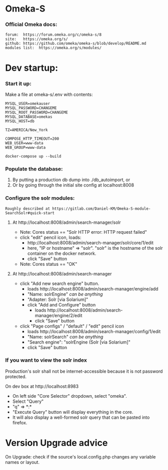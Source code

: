 # Omeka-S


### Official Omeka docs:

	forum:  https://forum.omeka.org/c/omeka-s/8
	site:   https://omeka.org/s/
	github: https://github.com/omeka/omeka-s/blob/develop/README.md
	modules list:  https://omeka.org/s/modules/

# Dev startup:

### Start it up:

Make a file at omeka-s/.env with contents:

	MYSQL_USER=omekauser
	MYSQL_PASSWORD=CHANGEME
	MYSQL_ROOT_PASSWORD=CHANGEME
	MYSQL_DATABASE=omekas
	MYSQL_HOST=db

	TZ=AMERICA/New_York

	COMPOSE_HTTP_TIMEOUT=200
	WEB_USER=www-data
	WEB_GROUP=www-data


`docker-compose up --build`

### Populate the database:

1)	By putting a production db dump into ./db_autoimport, or
1) 	Or by going through the initial site config at localhost:8008

### Configure the solr modules:

	Roughly described at https://gitlab.com/Daniel-KM/Omeka-S-module-SearchSolr#quick-start

1) At http://localhost:8008/admin/search-manager/solr
	-  Note: Cores status == "Solr HTTP error: HTTP request failed"
	-  click "edit" pencil icon, loads:
		-  http://localhost:8008/admin/search-manager/solr/core/1/edit
    	-  here, "IP or hostname" => "solr".  "solr" is the hostname of the solr container on the docker network.
    	-  click "Save" button
    - Note: Cores status == "OK"

1) At http://localhost:8008/admin/search-manager
	- click "Add new search engine" button.
		- loads http://localhost:8008/admin/search-manager/engine/add
		- "Name: solrEngine"   *can be anything*
		- "Adapter: Solr \[via Solarium\]"
		- click "Add and Configure" button
			- loads http://localhost:8008/admin/search-manager/engine/2/edit
			- click "Save" button
	- click "Page configs" / "default" / "edit" pencil icon
		- loads http://localhost:8008/admin/search-manager/config/1/edit
		- "Name: solrSearch"  *can be anything*
		- "Search engine": "solrEngine (Solr \[via Solarium\]"
		- click "Save" button


### If you want to view the solr index

Production's solr shall not be internet-accessible because it is not password protected.

On dev box at http://localhost:8983
-  On left side "Core Selector" dropdown, select "omeka".
-  Select "Query"
-  "q" => \*:\*
-  "Execute Query" button will display everything in the core.
-  It will also display a well-formed solr query that can be pasted into firefox.

# Version Upgrade advice

On Upgrade: check if the source's local.config.php changes any variable names or layout.
